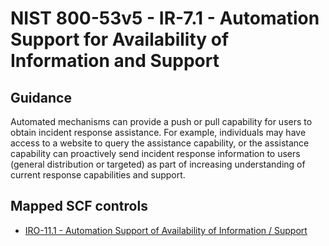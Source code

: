# NIST 800-53v5 - IR-7.1 - Automation Support for Availability of Information and Support
## Guidance
Automated mechanisms can provide a push or pull capability for users to obtain incident response assistance. For example, individuals may have access to a website to query the assistance capability, or the assistance capability can proactively send incident response information to users (general distribution or targeted) as part of increasing understanding of current response capabilities and support.
## Mapped SCF controls
- [IRO-11.1 - Automation Support of Availability of Information / Support](../scf/iro-111-automationsupportofavailabilityofinformation/support.md)